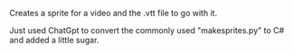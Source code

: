 Creates a sprite for a video and the .vtt file to go with it.

Just used ChatGpt to convert the commonly used "makesprites.py" to C# and added a little sugar.
